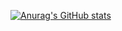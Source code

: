 [![Anurag's GitHub stats](https://github-readme-stats.vercel.app/api?username=handleryouth)](https://github.com/handleryouth/github-readme-stats)
